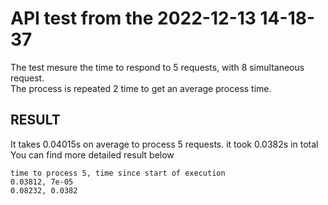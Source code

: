 # API test from the 2022-12-13 14-18-37 

The test mesure the time to respond to 5 requests, with 8 simultaneous request.<br>
The process is repeated 2 time to get an average process time.

## RESULT

It takes 0.04015s on average to process 5 requests. it took 0.0382s in total<br>
You can find more detailed result below

```
time to process 5, time since start of execution
0.03812, 7e-05
0.08232, 0.0382
```

